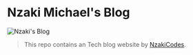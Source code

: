# Nzaki Michael's Blog

![Nzaki's Blog]("https://nzakicodes.netlify.app")

> This repo contains an Tech blog website by [NzakiCodes](https://twitter.com/NzakiCodes).
